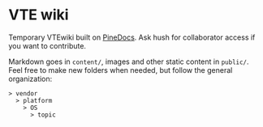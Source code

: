 # VTE wiki
Temporary VTEwiki built on [PineDocs](https://github.com/xy2z/PineDocs). Ask hush for collaborator access if you want to contribute.

Markdown goes in `content/`, images and other static content in `public/`. Feel free to make new folders when needed, but follow the general organization:

```
> vendor
  > platform
    > OS
      > topic
```
